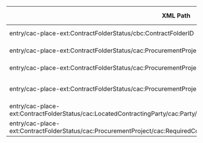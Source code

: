 | XML Path  | Ontology Property| Entity Class   | Related Entity Class | Subject Generation | Join Condition   | Datatype   | Function Name | Function Output |
|----------------------|------------------|----------------|----------------------|--------------------------|-----------------------------|------------|------------|-------------------|
| entry/cac-place-ext:ContractFolderStatus/cbc:ContractFolderID   | :hasID | :Procedure| :Identifier| concat('proc_', ContractFolderID)|   |  | | |
| entry/cac-place-ext:ContractFolderStatus/cac:ProcurementProject/cbc:Name  | rdfs:label  | :Procedure|  | concat('proc_', ContractFolderID)|   | xsd:string | | |
| entry/cac-place-ext:ContractFolderStatus/cac:ProcurementProject/cbc:TypeCode   | :hasProcurementScopeDividedIntoLot   | :Procedure| :Lot | concat('proc_', ContractFolderID)| ContractFolderID = Lot.ProcurementProjectID|  | | |
| entry/cac-place-ext:ContractFolderStatus/cac:ProcurementProjectLot/cbc:ID | :hasID | :Lot | :Identifier| concat('lot_', ContractFolderID, '_', ID)  |   | | | |
| entry/cac-place-ext:ContractFolderStatus/cac:LocatedContractingParty/cac:Party/cac:PartyIdentification[schemeName='NIF']/cbc:ID | :hasID    | org:Organization| :Identifier| concat('org_', ID)|   |  | |  |
| entry/cac-place-ext:ContractFolderStatus/cac:ProcurementProject/cac:RequiredCommodityClassification/cbc:ItemClassificationCode | skos:Concept   | :Procedure| skos:Concept| concat('proc_', ContractFolderID)| skos:exactMatch in CPV list ||| |
